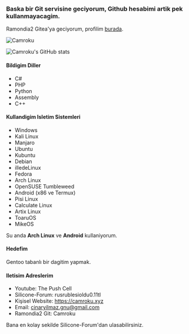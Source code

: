 ### Baska bir Git servisine geciyorum, Github hesabimi artik pek kullanmayacagim.
Ramondia2 Gitea'ya geciyorum, profilim [burada](https://git.ramondia2.space/Camroku).
<p align="left"> <img src="https://komarev.com/ghpvc/?username=Camroku&label=Profile%20views&color=0e75b6&style=flat" alt="Camroku" /> </p>
<img src="https://github-readme-stats.vercel.app/api?username=camroku&theme=gruvbox" alt="Camroku's GitHub stats" />

#### Bildigim Diller
* C#
* PHP
* Python
* Assembly
* C++

#### Kullandigim Isletim Sistemleri
* Windows
* Kali Linux
* Manjaro
* Ubuntu
* Kubuntu
* Debian
* illedeLinux
* Fedora
* Arch Linux
* OpenSUSE Tumbleweed
* Android (x86 ve Termux)
* Pisi Linux
* Calculate Linux
* Artix Linux
* ToaruOS
* MikeOS

Su anda **Arch Linux** ve **Android** kullaniyorum.

#### Hedefim
Gentoo tabanlı bir dagitim yapmak.

#### Iletisim Adreslerim
* Youtube: The Push Cell
* Silicone-Forum: rusrublesioldu0.11tl
* Kişisel Website: https://camroku.xyz
* Email: cinaryilmaz.gnu@gmail.com
* Ramondia2 Git: Camroku

Bana en kolay sekilde Silicone-Forum'dan ulasabilirsiniz.
